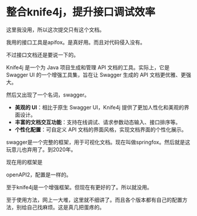 # 整合knife4j，提升接口调试效率

这里我没用，所以这次提交只有这个文档。

我用的接口工具是apifox。是真好用。而且对代码侵入没有。

不过接口文档还是要说一下的。

Knife4j 是一个为 Java 项目生成和管理 API 文档的工具。实际上，它是 Swagger UI 的一个增强工具集，旨在让 Swagger 生成的 API 文档更优雅、更强大。

然后又出现了一个名词，swagger。



- **美观的 UI**：相比于原生 Swagger UI，Knife4j 提供了更加人性化和美观的界面设计。
- **丰富的文档交互功能**：支持在线调试、请求参数动态输入、接口排序等。
- **个性化配置**：可自定义 API 文档的界面风格，实现文档界面的个性化展示。

swagger是一个完整的框架，用于可视化文档。现在叫做springfox。然后就是这玩意儿也弃用了。到2020年。

现在用的框架是

openAPI2，配置是一样的。

至于knife4j是一个增强框架。但现在有更好的了。所以就没用。

至于使用方法，网上一大堆，这里就不细讲了。而且各个版本都有自己的配置方法，别给自己找麻烦。这是真几把蛋疼的。

